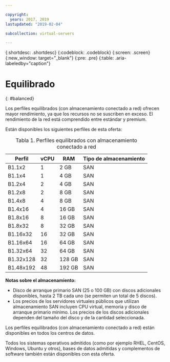 ```yaml
---

copyright:
  years: 2017, 2019
lastupdated: "2019-02-04"

subcollection: virtual-servers

---
```


{:shortdesc: .shortdesc}
{:codeblock: .codeblock}
{:screen: .screen}
{:new_window: target="_blank"}
{:pre: .pre}
{:table: .aria-labeledby="caption"}

# Equilibrado
{: #balanced}

Los perfiles equilibrados (con almacenamiento conectado a red) ofrecen mayor rendimiento, ya que los recursos no se suscriben en exceso. El rendimiento de la red está comprendido entre estándar y premium.

Están disponibles los siguientes perfiles de esta oferta:

<table>
<CAPTION>Tabla 1. Perfiles equilibrados con almacenamiento conectado a red</CAPTION>
<THEAD>
<TR>
<th>Perfil</th>
<th>vCPU</th>
<th>RAM</th>
<th>Tipo de almacenamiento</th>
</TR>
</THEAD>
<TBODY>
<tr>
<td>B1.1x2</td>
<td>1</td>
<td>2 GB</td>
<td>SAN</td>
</tr>
<tr>
<td>B1.1x4</td>
<td>1</td>
<td>4 GB</td>
<td>SAN</td>
</tr>
<tr>
<td>B1.2x4</td>
<td>2</td>
<td>4 GB</td>
<td>SAN</td>
</tr>
<tr>
<td>B1.2x8</td>
<td>2</td>
<td>8 GB</td>
<td>SAN</td>
</tr>
<tr>
<td>B1.4x8</td>
<td>4</td>
<td>8 GB</td>
<td>SAN</td>
</tr>
<tr>
<td>B1.4x16</td>
<td>4</td>
<td>16 GB</td>
<td>SAN</td>
</tr>
<tr>
<td>B1.8x16</td>
<td>8</td>
<td>16 GB</td>
<td>SAN</td>
</tr>
<tr>
<td>B1.8x32</td>
<td>8</td>
<td>32 GB</td>
<td>SAN</td>
</tr>
<tr>
<td>B1.16x32</td>
<td>16</td>
<td>32 GB</td>
<td>SAN</td>
</tr>
<tr>
<td>B1.16x64</td>
<td>16</td>
<td>64 GB</td>
<td>SAN</td>
</tr>
<tr>
<td>B1.32x64</td>
<td>32</td>
<td>64 GB</td>
<td>SAN</td>
</tr>
<tr>
<td>B1.32x128</td>
<td>32</td>
<td>128 GB</td>
<td>SAN</td>
</tr>
<tr>
<td>B1.48x192</td>
<td>48</td>
<td>192 GB</td>
<td>SAN</td>
</tr>
</TBODY>
</table>

**Notas sobre el almacenamiento:**

* Disco de arranque primario SAN (25 o 100 GB) con discos adicionales disponibles, hasta 2 TB cada uno (se permiten un total de 5 discos).
* Los precios de los servidores virtuales públicos que utilizan almacenamiento SAN incluyen CPU virtual, memoria y disco de arranque primario mínimo. Los precios de los discos adicionales dependen del tamaño del disco y de la cantidad seleccionada.  

Los perfiles equilibrados (con almacenamiento conectado a red) están disponibles en todos los centros de datos.

Todos los sistemas operativos admitidos (como por ejemplo RHEL, CentOS, Windows, Ubuntu y otros), bases de datos admitidas y complementos de software también están disponibles con esta oferta.  
